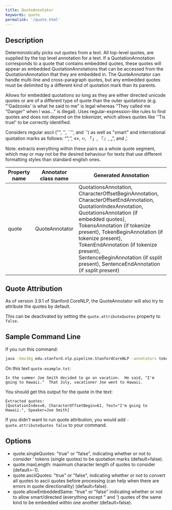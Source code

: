 ```yaml
---
title: QuoteAnnotator 
keywords: quote
permalink: '/quote.html'
---
```


## Description

Deterministically picks out quotes from a text. All top-level quotes, are supplied by the top level annotation for a text. If a QuotationAnnotation corresponds to a quote that contains embedded quotes, these quotes will appear as embedded QuotationAnnotations that can be accessed from the QuotationAnnotation that they are embedded in. The QuoteAnnotator can handle multi-line and cross-paragraph quotes, but any embedded quotes must be delimited by a different kind of quotation mark than its parents.

Allows for embedded quotations so long as they are either directed unicode quotes or are of a different type of quote than the outer quotations (e.g. "'Gadzooks' is what he said to me" is legal whereas "They called me "Danger" when I was..." is illegal). Uses regular-expression-like rules to find quotes and does not depend on the tokenizer, which allows quotes like ''Tis true!' to be correctly identified.

Considers regular ascii ("", '', \`\`'', and \`') as well as "smart" and international quotation marks as follows: “”,‘’, «», ‹›, 「」, 『』, „”, and ‚’.
 
Note: extracts everything within these pairs as a whole quote segment, which may or may not be the desired behaviour for texts that use different formatting styles than standard english ones.
 

| Property name | Annotator class name | Generated Annotation |
| --- | --- | --- |
| quote | QuoteAnnotator | QuotationsAnnotation, CharacterOffsetBeginAnnotation, CharacterOffsetEndAnnotation, QuotationIndexAnnotation, QuotationsAnnotation (if embedded quotes), TokensAnnotation (if tokenize present), TokenBeginAnnotation (if tokenize present), TokenEndAnnotation (if tokenize present), SentenceBeginAnnotation (if ssplit present), SentenceEndAnnotation (if ssplit present) | 

## Quote Attribution

As of version 3.9.1 of Stanford CoreNLP, the QuoteAnnotator will also try to attribute the quotes by default.

This can be deactivated by setting the `quote.attributeQuotes` property to `false.`

## Sample Command Line

If you run this command:

```bash
java -Xmx10g edu.stanford.nlp.pipeline.StanfordCoreNLP -annotators tokenize,ssplit,pos,lemma,ner,depparse,coref,quote -file quote-example.txt -outputFormat text
```

On this text `quote-example.txt`:

```
In the summer Joe Smith decided to go on vacation.  He said, "I'm going to Hawaii."  That July, vacationer Joe went to Hawaii.
```

You should get this output for the quote in the text:

```
Extracted quotes: 
[QuotationIndex=0, CharacterOffsetBegin=61, Text="I'm going to Hawaii.", Speaker=Joe Smith]
```

If you didn't want to run quote attribution, you would add `-quote.attributeQuotes false` to your command.


## Options

* quote.singleQuotes: "true" or "false", indicating whether or not to consider ' tokens (single quotes) to be quotation marks (default=false).
* quote.maxLength: maximum character length of quotes to consider (default=-1).
* quote.asciiQuotes: "true" or "false", indicating whether or not to convert all quotes to ascii quotes before processing (can help when there are errors in quote directionality) (default=false).
* quote.allowEmbeddedSame: "true" or "false" indicating whether or not to allow smart/directed (everything except " and ') quotes of the same kind to be embedded within one another (default=false).
